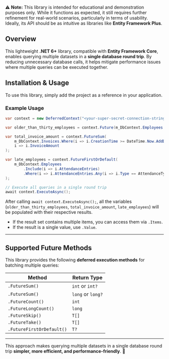 
⚠ **Note:** This library is intended for educational and demonstration purposes only. While it functions as expected, it still requires further refinement for real-world scenarios, particularly in terms of usability. Ideally, its API should be as intuitive as libraries like **Entity Framework Plus**.  

## **Overview**  

This lightweight **.NET 6+** library, compatible with **Entity Framework Core**, enables querying multiple datasets in a **single database round trip**. By reducing unnecessary database calls, it helps mitigate performance issues where multiple queries can be executed together.  

## **Installation & Usage**  

To use this library, simply add the project as a reference in your application.  

### **Example Usage**  

```csharp
var context = new DeferredContext("<your-super-secret-connection-string>");

var older_than_thirty_employees = context.Future(m_DbContext.Employees.Where(i => i.Age >= 30));

var total_invoice_amount = context.FutureSum(
    m_DbContext.Invoices.Where(i => i.CreationTime >= DateTime.Now.AddDays(-1)), 
    i => i.InvoiceAmount
);

var late_employees = context.FutureFirstOrDefault(
    m_DbContext.Employees
        .Include(i => i.AttendanceEntries)
        .Where(i => i.AttendanceEntries.Any(i => i.Type == AttendanceTypeEnum.Late))
);

// Execute all queries in a single round trip
await context.ExecuteAsync();
```

After calling `await context.ExecuteAsync();`, all the variables (`older_than_thirty_employees`, `total_invoice_amount`, `late_employees`) will be populated with their respective results.  
- If the result set contains multiple items, you can access them via `.Items`.  
- If the result is a single value, use `.Value`.  

---

## **Supported Future Methods**  

This library provides the following **deferred execution methods** for batching multiple queries:  

| Method                 | Return Type  |
|------------------------|-------------|
| `.FutureSum()`         | `int` or `int?` |
| `.FutureSum()`         | `long` or `long?` |
| `.FutureCount()`       | `int` |
| `.FutureLongCount()`   | `long` |
| `.FutureSkip()`        | `T[]` |
| `.FutureTake()`        | `T[]` |
| `.FutureFirstOrDefault()` | `T?` |

---

This approach makes querying multiple datasets in a single database round trip **simpler, more efficient, and performance-friendly**. 🚀
